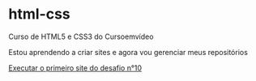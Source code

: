 # html-css
 Curso de HTML5 e CSS3 do Cursoemvídeo


Estou aprendendo a criar sites e agora vou gerenciar meus repositórios

<a href="https://gabrieldreher.github.io/html-css/Modulo 2/desafios/des010/Pacote projeto/android.html">Executar o primeiro site do desafio n°10</a>